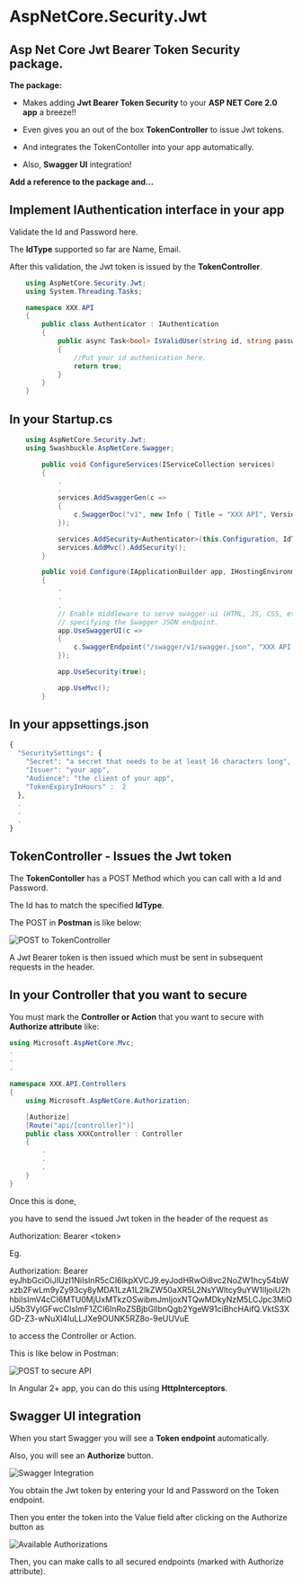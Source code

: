 # AspNetCore.Security.Jwt
## Asp Net Core Jwt Bearer Token Security package.

**The package:**

*	Makes adding **Jwt Bearer Token Security** to your **ASP NET Core 2.0 app** a breeze!!

*	Even gives you an out of the box **TokenController** to issue Jwt tokens. 

*	And integrates the TokenContoller into your app automatically.

*	Also, **Swagger UI** integration!

**Add a reference to the package and...**

## Implement IAuthentication interface in your app

Validate the Id and Password here.

The **IdType** supported so far are Name, Email.

After this validation, the Jwt token is issued by the **TokenController**.

```C#
	using AspNetCore.Security.Jwt;
	using System.Threading.Tasks;

	namespace XXX.API
	{
		public class Authenticator : IAuthentication
		{        
			public async Task<bool> IsValidUser(string id, string password)
			{
				//Put your id authenication here.
				return true;
			}
		}
	}
```

## In your Startup.cs

```C#
	using AspNetCore.Security.Jwt;
	using Swashbuckle.AspNetCore.Swagger;
```

```C#
        public void ConfigureServices(IServiceCollection services)
        {
			.
			.
            services.AddSwaggerGen(c =>
            {
                c.SwaggerDoc("v1", new Info { Title = "XXX API", Version = "v1" });
            });

            services.AddSecurity<Authenticator>(this.Configuration, IdType.Name, true);
            services.AddMvc().AddSecurity();
        }
```

```C#
        public void Configure(IApplicationBuilder app, IHostingEnvironment env)
        {
            .
			.
			.
            // Enable middleware to serve swagger-ui (HTML, JS, CSS, etc.), 
            // specifying the Swagger JSON endpoint.
            app.UseSwaggerUI(c =>
            {
                c.SwaggerEndpoint("/swagger/v1/swagger.json", "XXX API V1");
            });

            app.UseSecurity(true);

            app.UseMvc();
        }
```

## In your appsettings.json

```javascript
{
  "SecuritySettings": {
    "Secret": "a secret that needs to be at least 16 characters long",
    "Issuer": "your app",
    "Audience": "the client of your app",
    "TokenExpiryInHours" :  2
  },
  .
  .
  .
}
```

## TokenController - Issues the Jwt token

The **TokenContoller** has a POST Method which you can call with a Id and Password.

The Id has to match the specified **IdType**.

The POST in **Postman** is like below:

![POST to TokenController](https://github.com/VeritasSoftware/AspNetCore.Security.Jwt/blob/master/TokenRequest.jpg)

A Jwt Bearer token is then issued which must be sent in subsequent requests in the header.

## In your Controller that you want to secure

You must mark the **Controller or Action** that you want to secure with **Authorize attribute** like:

```C#
using Microsoft.AspNetCore.Mvc;
.
.
.

namespace XXX.API.Controllers
{
    using Microsoft.AspNetCore.Authorization;

    [Authorize]
    [Route("api/[controller]")]
    public class XXXController : Controller
    {
		.
		.
		.
    }
}
```
Once this is done,

you have to send the issued Jwt token in the header of the request as

Authorization: Bearer \<token\>

Eg.

Authorization: Bearer eyJhbGciOiJIUzI1NiIsInR5cCI6IkpXVCJ9.eyJodHRwOi8vc2NoZW1hcy54bWxzb2FwLm9yZy93cy8yMDA1LzA1L2lkZW50aXR5L2NsYWltcy9uYW1lIjoiU2hhbiIsImV4cCI6MTU0MjUxMTkzOSwibmJmIjoxNTQwMDkyNzM5LCJpc3MiOiJ5b3VyIGFwcCIsImF1ZCI6InRoZSBjbGllbnQgb2YgeW91ciBhcHAifQ.VktS3XGD-Z3-wNuXl4IuLLJXe9OUNK5RZ8o-9eUUVuE

to access the Controller or Action.

This is like below in Postman:

![POST to secure API](https://github.com/VeritasSoftware/AspNetCore.Security.Jwt/blob/master/AuthorizationHeader.jpg)

In Angular 2+ app, you can do this using **HttpInterceptors**.

## Swagger UI integration

When you start Swagger you will see a **Token endpoint** automatically.

Also, you will see an **Authorize** button.

![Swagger Integration](https://github.com/VeritasSoftware/AspNetCore.Security.Jwt/blob/master/SwaggerIntegration.jpg)

You obtain the Jwt token by entering your Id and Password on the Token endpoint.

Then you enter the token into the Value field after clicking on the Authorize button as

![Available Authorizations](https://github.com/VeritasSoftware/AspNetCore.Security.Jwt/blob/master/AvailableAuthorizations.jpg)

Then, you can make calls to all secured endpoints (marked with Authorize attribute).

